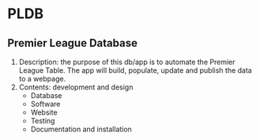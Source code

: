# PLDB
## Premier League Database
1. Description:  the purpose of this db/app is to automate the Premier League Table.  The app will build,
   populate, update and publish the data to a webpage.
2. Contents: development and design
   - Database 
   - Software
   - Website
   - Testing
   - Documentation and installation
